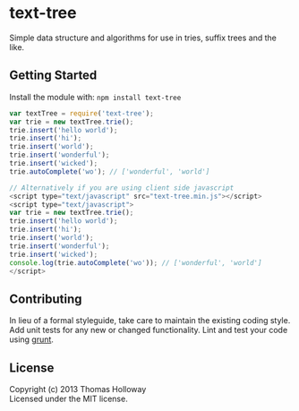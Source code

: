 # text-tree

Simple data structure and algorithms for use in tries, suffix trees and the like.

## Getting Started
Install the module with: `npm install text-tree`

```javascript
var textTree = require('text-tree');
var trie = new textTree.trie();
trie.insert('hello world');
trie.insert('hi');
trie.insert('world');
trie.insert('wonderful');
trie.insert('wicked');
trie.autoComplete('wo'); // ['wonderful', 'world']
```

```javascript
// Alternatively if you are using client side javascript
<script type="text/javascript" src="text-tree.min.js"></script>
<script type="text/javascript">
var trie = new textTree.trie();
trie.insert('hello world');
trie.insert('hi');
trie.insert('world');
trie.insert('wonderful');
trie.insert('wicked');
console.log(trie.autoComplete('wo')); // ['wonderful', 'world']
</script>
```

## Contributing
In lieu of a formal styleguide, take care to maintain the existing coding style. Add unit tests for any new or changed functionality. Lint and test your code using [grunt](https://github.com/gruntjs/grunt).

## License
Copyright (c) 2013 Thomas Holloway  
Licensed under the MIT license.

